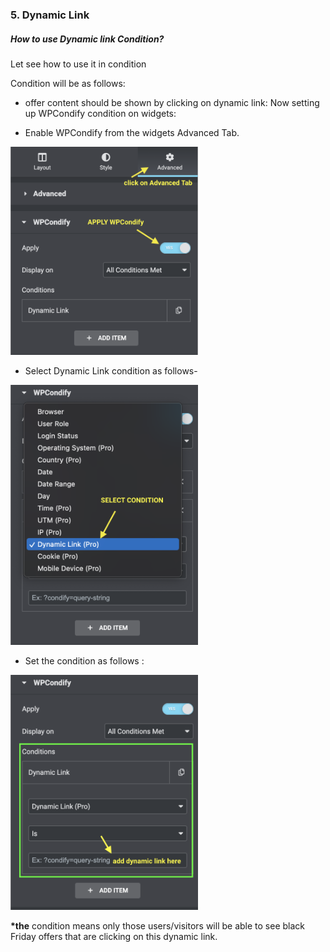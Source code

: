 ### 5. Dynamic Link
##### How to use  Dynamic link Condition?

Let see how to use it in condition 

Condition will be as follows: 

* offer content should be shown by clicking on dynamic link: 
Now setting up  WPCondify condition on widgets:

* Enable WPCondify from the widgets Advanced Tab.

<img src="/for_elementor/images/dynamicss1.png" alt="userole" width="300"/>

* Select Dynamic Link condition as follows-

<img src="/for_elementor/images/DYNAMICSS2.png" alt="userole" width="300"/>

* Set the condition as follows :

<img src="/for_elementor/images/dynamicss3.png" alt="userole" width="300"/>

 __*the__ condition means only those users/visitors will be able to see black Friday offers that are clicking on this dynamic link.

